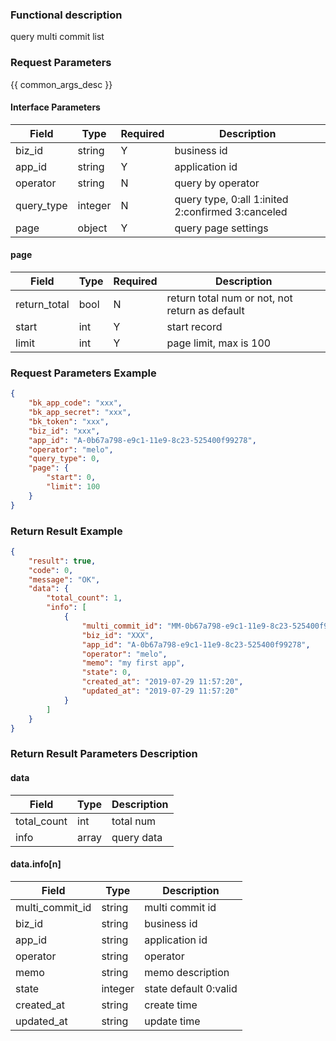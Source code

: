 ### Functional description

query multi commit list

### Request Parameters

{{ common_args_desc }}

#### Interface Parameters

| Field       | Type      | Required  | Description |
|-------------|-----------|-----------|-------------|
| biz_id      |  string   | Y         | business id |
| app_id      |  string   | Y         | application id |
| operator    |  string   | N         | query by operator |
| query_type  |  integer  | N         | query type, 0:all 1:inited 2:confirmed 3:canceled |
| page        |  object   | Y         | query page settings |

#### page

| Field        | Type   | Required | Description |
|--------------|--------|----------|-------------|
| return_total |  bool  | N        | return total num or not, not return as default |
| start        |  int   | Y        | start record |
| limit        |  int   | Y        | page limit, max is 100 |

### Request Parameters Example

```json
{
    "bk_app_code": "xxx",
    "bk_app_secret": "xxx",
    "bk_token": "xxx",
    "biz_id": "xxx",
    "app_id": "A-0b67a798-e9c1-11e9-8c23-525400f99278",
    "operator": "melo",
    "query_type": 0,
    "page": {
        "start": 0,
        "limit": 100
    }
}
```

### Return Result Example

```json
{
    "result": true,
    "code": 0,
    "message": "OK",
    "data": {
        "total_count": 1,
        "info": [
            {
                "multi_commit_id": "MM-0b67a798-e9c1-11e9-8c23-525400f99278",
                "biz_id": "XXX",
                "app_id": "A-0b67a798-e9c1-11e9-8c23-525400f99278",
                "operator": "melo",
                "memo": "my first app",
                "state": 0,
                "created_at": "2019-07-29 11:57:20",
                "updated_at": "2019-07-29 11:57:20"
            }
        ]
    }
}
```

### Return Result Parameters Description

#### data

| Field       | Type      | Description |
|-------------|-----------|-------------|
| total_count | int       | total num |
| info        | array     | query data |

#### data.info[n]

| Field           | Type      | Description |
|-----------------|-----------|-------------|
| multi_commit_id |  string   | multi commit id |
| biz_id          |  string   | business id |
| app_id          |  string   | application id |
| operator        |  string   | operator |
| memo            |  string   | memo description |
| state           |  integer  | state default 0:valid |
| created_at      |  string   | create time |
| updated_at      |  string   | update time |
